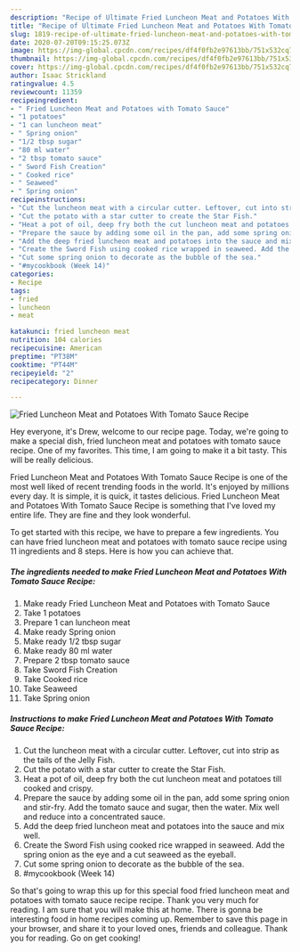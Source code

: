 ```yaml
---
description: "Recipe of Ultimate Fried Luncheon Meat and Potatoes With Tomato Sauce Recipe"
title: "Recipe of Ultimate Fried Luncheon Meat and Potatoes With Tomato Sauce Recipe"
slug: 1819-recipe-of-ultimate-fried-luncheon-meat-and-potatoes-with-tomato-sauce-recipe
date: 2020-07-20T09:15:25.073Z
image: https://img-global.cpcdn.com/recipes/df4f0fb2e97613bb/751x532cq70/fried-luncheon-meat-and-potatoes-with-tomato-sauce-recipe-recipe-main-photo.jpg
thumbnail: https://img-global.cpcdn.com/recipes/df4f0fb2e97613bb/751x532cq70/fried-luncheon-meat-and-potatoes-with-tomato-sauce-recipe-recipe-main-photo.jpg
cover: https://img-global.cpcdn.com/recipes/df4f0fb2e97613bb/751x532cq70/fried-luncheon-meat-and-potatoes-with-tomato-sauce-recipe-recipe-main-photo.jpg
author: Isaac Strickland
ratingvalue: 4.5
reviewcount: 11359
recipeingredient:
- " Fried Luncheon Meat and Potatoes with Tomato Sauce"
- "1 potatoes"
- "1 can luncheon meat"
- " Spring onion"
- "1/2 tbsp sugar"
- "80 ml water"
- "2 tbsp tomato sauce"
- " Sword Fish Creation"
- " Cooked rice"
- " Seaweed"
- " Spring onion"
recipeinstructions:
- "Cut the luncheon meat with a circular cutter. Leftover, cut into strip as the tails of the Jelly Fish."
- "Cut the potato with a star cutter to create the Star Fish."
- "Heat a pot of oil, deep fry both the cut luncheon meat and potatoes till cooked and crispy."
- "Prepare the sauce by adding some oil in the pan, add some spring onion and stir-fry. Add the tomato sauce and sugar, then the water. Mix well and reduce into a concentrated sauce."
- "Add the deep fried luncheon meat and potatoes into the sauce and mix well."
- "Create the Sword Fish using cooked rice wrapped in seaweed. Add the spring onion as the eye and a cut seaweed as the eyeball."
- "Cut some spring onion to decorate as the bubble of the sea."
- "#mycookbook (Week 14)"
categories:
- Recipe
tags:
- fried
- luncheon
- meat

katakunci: fried luncheon meat 
nutrition: 104 calories
recipecuisine: American
preptime: "PT38M"
cooktime: "PT44M"
recipeyield: "2"
recipecategory: Dinner

---
```



![Fried Luncheon Meat and Potatoes With Tomato Sauce Recipe](https://img-global.cpcdn.com/recipes/df4f0fb2e97613bb/751x532cq70/fried-luncheon-meat-and-potatoes-with-tomato-sauce-recipe-recipe-main-photo.jpg)

Hey everyone, it's Drew, welcome to our recipe page. Today, we're going to make a special dish, fried luncheon meat and potatoes with tomato sauce recipe. One of my favorites. This time, I am going to make it a bit tasty. This will be really delicious.



Fried Luncheon Meat and Potatoes With Tomato Sauce Recipe is one of the most well liked of recent trending foods in the world. It's enjoyed by millions every day. It is simple, it is quick, it tastes delicious. Fried Luncheon Meat and Potatoes With Tomato Sauce Recipe is something that I've loved my entire life. They are fine and they look wonderful.


To get started with this recipe, we have to prepare a few ingredients. You can have fried luncheon meat and potatoes with tomato sauce recipe using 11 ingredients and 8 steps. Here is how you can achieve that.

<!--inarticleads1-->

##### The ingredients needed to make Fried Luncheon Meat and Potatoes With Tomato Sauce Recipe:

1. Make ready  Fried Luncheon Meat and Potatoes with Tomato Sauce
1. Take 1 potatoes
1. Prepare 1 can luncheon meat
1. Make ready  Spring onion
1. Make ready 1/2 tbsp sugar
1. Make ready 80 ml water
1. Prepare 2 tbsp tomato sauce
1. Take  Sword Fish Creation
1. Take  Cooked rice
1. Take  Seaweed
1. Take  Spring onion




<!--inarticleads2-->

##### Instructions to make Fried Luncheon Meat and Potatoes With Tomato Sauce Recipe:

1. Cut the luncheon meat with a circular cutter. Leftover, cut into strip as the tails of the Jelly Fish.
1. Cut the potato with a star cutter to create the Star Fish.
1. Heat a pot of oil, deep fry both the cut luncheon meat and potatoes till cooked and crispy.
1. Prepare the sauce by adding some oil in the pan, add some spring onion and stir-fry. Add the tomato sauce and sugar, then the water. Mix well and reduce into a concentrated sauce.
1. Add the deep fried luncheon meat and potatoes into the sauce and mix well.
1. Create the Sword Fish using cooked rice wrapped in seaweed. Add the spring onion as the eye and a cut seaweed as the eyeball.
1. Cut some spring onion to decorate as the bubble of the sea.
1. #mycookbook (Week 14)




So that's going to wrap this up for this special food fried luncheon meat and potatoes with tomato sauce recipe recipe. Thank you very much for reading. I am sure that you will make this at home. There is gonna be interesting food in home recipes coming up. Remember to save this page in your browser, and share it to your loved ones, friends and colleague. Thank you for reading. Go on get cooking!
